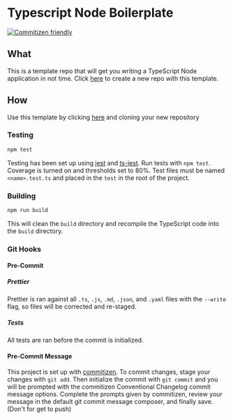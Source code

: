 # Typescript Node Boilerplate

[![Commitizen friendly](https://img.shields.io/badge/commitizen-friendly-brightgreen.svg)](http://commitizen.github.io/cz-cli/)

## What

This is a template repo that will get you writing a TypeScript Node application
in not time. Click [here](https://github.com/colevoss/typescript-node-boilerplate/generate) to create a new repo with this template.

## How

Use this template by clicking [here](https://github.com/colevoss/typescript-node-boilerplate/generate)
and cloning your new repository

### Testing

```bash
npm test
```

Testing has been set up using [jest](https://jestjs.io/) and [ts-jest](https://github.com/kulshekhar/ts-jest).
Run tests with `npm test`. Coverage is turned on and thresholds set to 80%. Test files must be named
`<name>.test.ts` and placed in the `test` in the root of the project.

### Building

```bash
npm run build
```

This will clean the `build` directory and recompile the TypeScript code into the `build` directory.

### Git Hooks

#### Pre-Commit

##### Prettier

Prettier is ran against all `.ts`, `.js`, `.md`, `.json`, and `.yaml` files with the `--write` flag, so files will be corrected and re-staged.

##### Tests

All tests are ran before the commit is initialized.

#### Pre-Commit Message

This project is set up with [commitizen](https://github.com/commitizen/cz-cli). To commit changes,
stage your changes with `git add`. Then initialize the commit with `git commit` and you will be prompted
with the commitizen Conventional Changelog commit message options. Complete the prompts given by commitizen,
review your message in the default git commit message composer, and finally save. (Don't for get to push)
